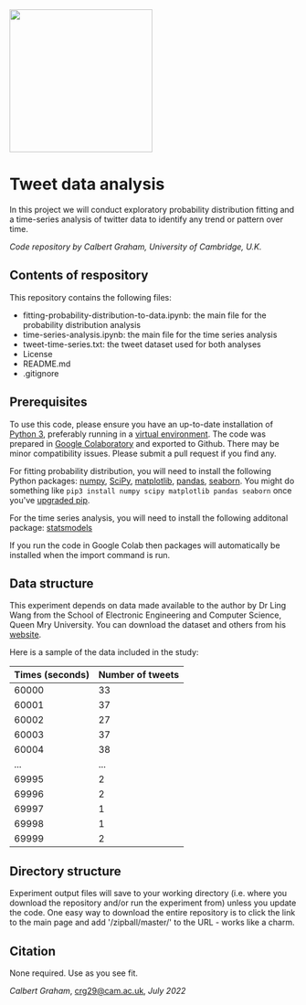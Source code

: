 <img src = "https://www.cam.ac.uk/sites/www.cam.ac.uk/themes/fresh/images/interface/cambridge_university2.svg" width ="250" height ="250">

# Tweet data analysis

In this project we will conduct exploratory probability distribution fitting and a time-series analysis of twitter data to identify any trend or pattern over time.

*Code repository by Calbert Graham, University of Cambridge, U.K.* 


## Contents of respository

This repository contains the following files:
- fitting-probability-distribution-to-data.ipynb: the main file for the probability distribution analysis
- time-series-analysis.ipynb: the main file for the time series analysis
- tweet-time-series.txt: the tweet dataset used for both analyses
- License
- README.md
- .gitignore

## Prerequisites

To use this code, please ensure you have an up-to-date installation of [Python 3](https://www.python.org/downloads), preferably running in a [virtual environment](https://docs.python.org/3/tutorial/venv.html). The code was prepared in [Google Colaboratory](https://colab.research.google.com) and exported to Github. There may be minor compatibility issues. Please submit a pull request if you find any.

For fitting probability distribution, you will need to install the following Python packages: [numpy](https://numpy.org/install/), [SciPy](https://www.scipy.org/install.html), [matplotlib](https://matplotlib.org/stable/users/installing/index.html), [pandas](https://pandas.pydata.org/docs/getting_started/install.html), [seaborn](https://seaborn.pydata.org/installing.html). You might do something like `pip3 install numpy scipy matplotlib pandas seaborn` once you've [upgraded pip](https://pip.pypa.io/en/stable/installing/#upgrading-pip).

For the time series analysis, you will need to install the following additonal package: [statsmodels](https://www.statsmodels.org/stable/install.html)

If you run the code in Google Colab then packages will automatically be installed when the import command is run.

## Data structure
This experiment depends on data made available to the author by Dr Ling Wang from the School of Electronic Engineering and Computer Science, Queen Mry University. You can download the dataset and others from his [website](http://www.eecs.qmul.ac.uk/~linwang/download/ecs764/).

Here is a sample of the data included in the study:

| Times (seconds) | Number of tweets | 
| -------- | ------ | 
| 60000 | 33 | 
| 60001| 37 | 
| 60002| 27 | 
| 60003 | 37 |
| 60004 | 38| 
| ... | ...| 
| 69995 | 2 | 
| 69996 | 2|
| 69997 | 1 | 
| 69998 | 1 | 
| 69999 | 2| 

## Directory structure
Experiment output files will save to your working directory (i.e. where you download the repository and/or run the experiment from) unless you update the code. One easy way to download the entire repository is to click the link to the main page and add '/zipball/master/' to the URL - works like a charm.


## Citation

None required. Use as you see fit.


_Calbert Graham_, crg29@cam.ac.uk, _July 2022_

